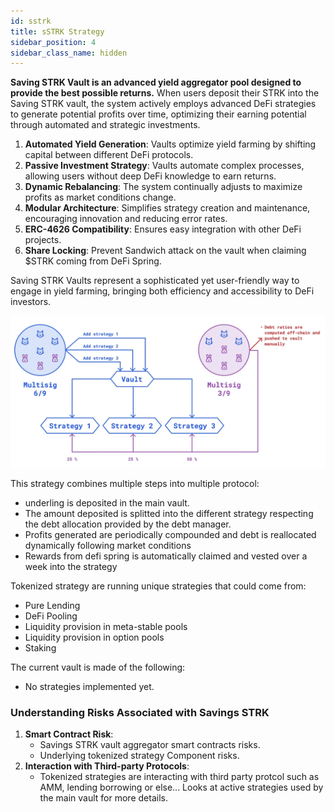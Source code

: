 ```yaml
---
id: sstrk
title: sSTRK Strategy
sidebar_position: 4
sidebar_class_name: hidden
---
```



**Saving STRK Vault is an advanced yield aggregator pool designed to provide the best possible returns.** When users deposit their STRK into the Saving STRK vault, the system actively employs advanced DeFi strategies to generate potential profits over time, optimizing their earning potential through automated and strategic investments.

1. **Automated Yield Generation**: Vaults optimize yield farming by shifting capital between different DeFi protocols.
2. **Passive Investment Strategy**: Vaults automate complex processes, allowing users without deep DeFi knowledge to earn returns.
3. **Dynamic Rebalancing**: The system continually adjusts to maximize profits as market conditions change.
4. **Modular Architecture**: Simplifies strategy creation and maintenance, encouraging innovation and reducing error rates.
5. **ERC-4626 Compatibility**: Ensures easy integration with other DeFi projects.
6. **Share Locking**: Prevent Sandwich attack on the vault when claiming $STRK coming from DeFi Spring.

Saving STRK Vaults represent a sophisticated yet user-friendly way to engage in yield farming, bringing both efficiency and accessibility to DeFi investors.

![alt](/content/strategy_sstrk/overview.png)


This strategy combines multiple steps into multiple protocol: 
- underling is deposited in the main vault.
- The amount deposited is splitted into the different strategy respecting the debt allocation provided by the debt manager.
- Profits generated are periodically compounded and debt is reallocated dynamically following market conditions
- Rewards from defi spring is automatically claimed and vested over a week into the strategy

Tokenized strategy are running unique strategies that could come from: 
- Pure Lending
- DeFi Pooling
- Liquidity provision in meta-stable pools
- Liquidity provision in option pools
- Staking

The current vault is made of the following: 
- No strategies implemented yet.

### Understanding Risks Associated with Savings STRK

1. **Smart Contract Risk**:
    - Savings STRK vault aggregator smart contracts risks.
    - Underlying tokenized strategy Component risks.
2. **Interaction with Third-party Protocols**:
    - Tokenized strategies are interacting with third party protcol such as AMM, lending borrowing or else... Looks at active strategies used by the main vault for more details.
